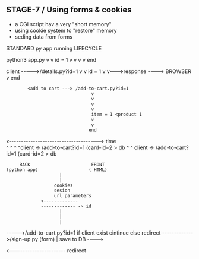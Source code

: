 



## STAGE-7 / Using forms & cookies

- a CGI script hav a very "short memory"
- using cookie system to "restore" memory
- seding data from forms



STANDARD py app running LIFECYCLE

python3 app.py
    v
    v
  id = 1
    v
    v
    v
    v
   end




   client ----->/details.py?id=1
                    v
                    v
                    id = 1
                    v
                    v--->response ----> BROWSER
                    v
                    end

            <add to cart ---> /add-to-cart.py?id=1
                                    v
                                    v
                                    v
                                    v
                                    item = 1 <product 1
                                    v
                                    v
                                   end 

 x---*-*---------------------------------> time                                  
     ^ ^
     ^ ^client -> /add-to-cart?id=1 (card-id=2 > db
     ^
     ^
     client -> /add-to-cart?id=1 (card-id=2 > db









         BACK                       FRONT
    (python app)                   ( HTML)
                        |
                        |
                      cookies
                      sesion
                      url parameters
                 <-------------
                 ------------- -> id
                        |
                        |
                        |




----->/add-to-cart.py?id=1
        if client exist cintinue
        else
          redirect ------------->/sign-up.py
                                    (form)
                                      |
                                 save to DB ---->

<----------------------
redirect
